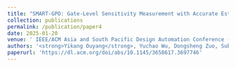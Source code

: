 ```yaml
---
title: "SMART-GPO: Gate-Level Sensitivity Measurement with Accurate Estimation for Glitch Power Optimization"
collection: publications
permalink: /publication/paper4
date: 2025-01-20
venue: ' IEEE/ACM Asia and South Pacific Design Automation Conference (ASPDAC) <strong>(Best Paper Candidate)</strong>'
authors: '<strong>Yikang Ouyang</strong>, Yuchao Wu, Dongsheng Zuo, Subhendu Roy, Tinghuan Chen, Zhiyao Xie, and Yuzhe Ma'
paperurl: 'https://dl.acm.org/doi/abs/10.1145/3658617.3697746'
---
```

